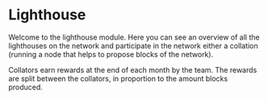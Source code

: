 # Lighthouse 

Welcome to the lighthouse module. Here you can see an overview of all the lighthouses on the network and participate in the network either a collation (running a node that helps to propose blocks of the network).

Collators earn rewards at the end of each month by the team. The rewards are split between the collators, in proportion to the amount blocks produced.
